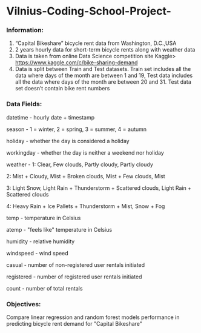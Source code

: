 # Vilnius-Coding-School-Project-

### Information: 

1. “Capital Bikeshare” bicycle rent data from Washington, D.C.,USA
2. 2 years hourly data for short-term bicycle rents along with weather data
3. Data is taken from online Data Science competition site Kaggle> https://www.kaggle.com/c/bike-sharing-demand
4. Data is split between Train and Test datasets. Train set includes all the data where days of the month are between 1 and 19, Test data includes all the data where days of the month are between 20 and 31. Test data set doesn’t contain bike rent numbers

### Data Fields:

datetime - hourly date + timestamp 

season -  1 = winter, 2 = spring, 3 = summer, 4 = autumn 

holiday - whether the day is considered a holiday

workingday - whether the day is neither a weekend nor holiday

weather - 1: Clear, Few clouds, Partly cloudy, Partly cloudy 

2: Mist + Cloudy, Mist + Broken clouds, Mist + Few clouds, Mist 

3: Light Snow, Light Rain + Thunderstorm + Scattered clouds, Light Rain + Scattered clouds

4: Heavy Rain + Ice Pallets + Thunderstorm + Mist, Snow + Fog 

temp - temperature in Celsius

atemp - "feels like" temperature in Celsius

humidity - relative humidity

windspeed - wind speed

casual - number of non-registered user rentals initiated

registered - number of registered user rentals initiated

count - number of total rentals


### Objectives:

Compare linear regression and random forest models performance in predicting bicycle rent demand for "Capital Bikeshare" 
